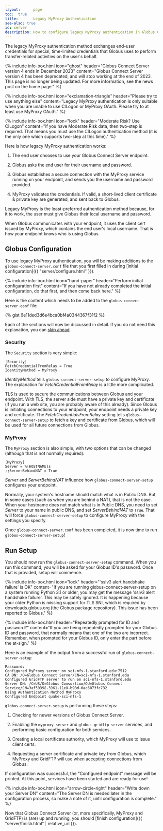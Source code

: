 ```yaml
---
layout:      page
toc:  true
title:       Legacy MyProxy Authentication
see-also: true
id: server
description: How to configure legacy MyProxy authentication in Globus Connect Server version 4.
---
```




The legacy MyProxy authentication method exchanges end-user credentials for
special, time-limited credentials that Globus uses to perform transfer-related
activities on the user's behalf.

{% include info-box.html
   icon="ghost"
   header="Globus Connect Server version 4 ends in December 2023"
   content="Globus Connect Server version 4 has been deprecated, and will stop working at the end of 2023.  This page is no longer being updated.  For more information, see the news post on the home page."
%}

{% include info-box.html
   icon="exclamation-triangle"
   header="Please try to use anything else"
   content="Legacy MyProxy authentication is only suitable when you are unable to use CILogon or MyProxy OAuth.  Please try to at least use MyProxy OAuth."
%}

{% include info-box.html
   icon="lock"
   header="Moderate Risk?  Use CILogon"
   content="If you have Moderate Risk data, then two-step is required.  That means you must use the CILogon authentication method (it is the only one which supports two-step at this time)."
%}

Here is how legacy MyProxy authentication works:

1. The end user chooses to use your Globus Connect Server endpoint.

2. Globus asks the end user for their username and password.

3. Globus establishes a secure connection with the MyProxy service running on
   your endpoint, and sends you the username and password provided.

4. MyProxy validates the credentials.  If valid, a short-lived client
   certificate & private key are generated, and sent back to Globus.

Legacy MyProxy is the least-preferred authentication method because, for it to
work, the user must give Globus their local username and password.

When Globus communicates with your endpoint, it uses the client cert issued by
MyProxy, which contains the end user's local username.  That is how your
endpoint knows who is using Globus.

## Globus Configuration

To use legacy MyProxy authentication, you will be making additions to the
`globus-connect-server.conf` file that you first filled in during [initial
configuration]({{ "server/configure.html" }}).

{% include info-box.html
   icon="hand-paper"
   header="Perform initial configuration first"
   content="If you have not already completed the initial configuration, do that first, and then come back here."
%}

Here is the content which needs to be added to the `globus-connect-server.conf`
file:

{% gist 6e11ded3d6e4bca0bf4a0344367f31f2 %}

Each of the sections will now be discussed in detail.  If you do not need this
explanation, you can [skip ahead](#setup).

### Security

The `Security` section is very simple:

```
[Security]
FetchCredentialFromRelay = True
IdentityMethod = MyProxy
```

_IdentityMethod_ tells `globus-connect-server-setup` to configure MyProxy.  The
explanation for _FetchCredentialFromRelay_ is a little more complicated.

TLS is used to secure the communications between Globus and your endpoint.
With TLS, the server side must have a private key and certificate (if you run a
web site, you are probably aware of this already).  Since Globus is initiating
connections to your endpoint, your endpoint needs a private key and
certificate.  The _FetchCredentialsFromRelay_ setting tells
`globus-connect-server-setup` to fetch a key and certificate from Globus, which
will be used for all future connections from Globus.

### MyProxy

The `MyProxy` section is also simple, with two options that can be changed
(although that is not normally required):

```
[MyProxy]
Server = %(HOSTNAME)s
;;ServerBehindNAT = True
```

_Server_ and _ServerBehindNAT_ influence how `globus-connect-server-setup`
configures your endpoint.

Normally, your system's hostname should match what is in Public DNS.  But, in
some cases (such as when you are behind a NAT), that is not the case.  When
your hostname does not match what is in Public DNS, you need to set _Server_ to
your name in public DNS, and set _ServerBehindNAT_ to `True`.  That will force
`globus-connect-server-setup` to configure MyProxy with the settings you
specify.

Once `globus-connect-server.conf` has been completed, it is now time to run
`globus-connect-server-setup`!

<a name="setup"></a>
## Run Setup

You should now run the `globus-connect-server-setup` command.  When you run
this command, you will be asked for your Globus ID's password.  Once that is
provided, setup will commence.

{% include info-box.html
   icon="lock"
   header="'sslv3 alert handshake failure' is OK"
   content="If you are running globus-connect-server-setup on a system running Python 3.1 or older, you may get the message 'sslv3 alert handshake failure'.  This may be safely ignored.  It is happening because your older Python is missing support for TLS SNI, which is required by downloads.globus.org (the Globus package repository).  This issue has been reported to Globus."
%}

{% include info-box.html
   header="Repeatedly prompted for ID and password?"
   content="If you are being repeatedly prompted for your Globus ID and password, that normally means that one of the two are incorrect.  Remember, when prompted for your Globus ID, only enter the part before the at-sign."
%}

Here is an example of the output from a successful run of
`globus-connect-server-setup`:

```
Password:
Configured MyProxy server on sci-nfs-1.stanford.edu:7512
CA DN: /O=Globus Connect Server/CN=sci-nfs-1.stanford.edu
Configured GridFTP server to run on sci-nfs-1.stanford.edu
Server DN: /C=US/O=Globus Consortium/OU=Globus Connect Service/CN=3af50398-3961-11e8-b98d-0ac6873fc732
Using Authentication Method MyProxy
Configured Endpoint quake-sci-nfs-1
```

`globus-connect-server-setup` is performing these steps:

1. Checking for newer versions of Globus Connect Server.

2. Enabling the `myproxy-server` and `globus-gridftp-server` services, and
   performing basic configuration for both services.

3. Creating a local certificate authority, which MyProxy will use to issue
   client certs.

4. Requesting a server certificate and private key from Globus, which MyProxy
   and GridFTP will use when accepting connections from Globus.

If configuration was successful, the "Configured endpoint" message will be
printed.  At this point, services have been started and are ready for use!

{% include info-box.html
   icon="arrow-circle-right"
   header="Write down your Server DN"
   content="The Server DN is needed later in the configuration process, so make a note of it, until configuration is complete."
%}

Now that Globus Connect Server (or, more specifically, MyProxy and GridFTP) is
(are) up and running, you should [finish configuration]({{ "server/finish.html"
| relative_url }}).




